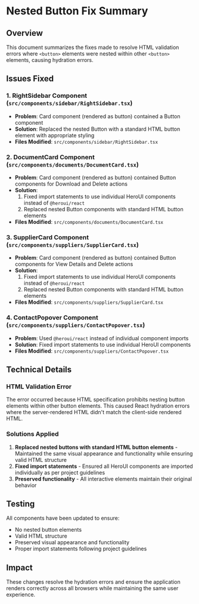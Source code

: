 # Nested Button Fix Summary

## Overview
This document summarizes the fixes made to resolve HTML validation errors where `<button>` elements were nested within other `<button>` elements, causing hydration errors.

## Issues Fixed

### 1. RightSidebar Component (`src/components/sidebar/RightSidebar.tsx`)
- **Problem**: Card component (rendered as button) contained a Button component
- **Solution**: Replaced the nested Button with a standard HTML button element with appropriate styling
- **Files Modified**: `src/components/sidebar/RightSidebar.tsx`

### 2. DocumentCard Component (`src/components/documents/DocumentCard.tsx`)
- **Problem**: Card component (rendered as button) contained Button components for Download and Delete actions
- **Solution**: 
  1. Fixed import statements to use individual HeroUI components instead of `@heroui/react`
  2. Replaced nested Button components with standard HTML button elements
- **Files Modified**: `src/components/documents/DocumentCard.tsx`

### 3. SupplierCard Component (`src/components/suppliers/SupplierCard.tsx`)
- **Problem**: Card component (rendered as button) contained Button components for View Details and Delete actions
- **Solution**: 
  1. Fixed import statements to use individual HeroUI components instead of `@heroui/react`
  2. Replaced nested Button components with standard HTML button elements
- **Files Modified**: `src/components/suppliers/SupplierCard.tsx`

### 4. ContactPopover Component (`src/components/suppliers/ContactPopover.tsx`)
- **Problem**: Used `@heroui/react` instead of individual component imports
- **Solution**: Fixed import statements to use individual HeroUI components
- **Files Modified**: `src/components/suppliers/ContactPopover.tsx`

## Technical Details

### HTML Validation Error
The error occurred because HTML specification prohibits nesting button elements within other button elements. This caused React hydration errors where the server-rendered HTML didn't match the client-side rendered HTML.

### Solutions Applied
1. **Replaced nested buttons with standard HTML button elements** - Maintained the same visual appearance and functionality while ensuring valid HTML structure
2. **Fixed import statements** - Ensured all HeroUI components are imported individually as per project guidelines
3. **Preserved functionality** - All interactive elements maintain their original behavior

## Testing
All components have been updated to ensure:
- No nested button elements
- Valid HTML structure
- Preserved visual appearance and functionality
- Proper import statements following project guidelines

## Impact
These changes resolve the hydration errors and ensure the application renders correctly across all browsers while maintaining the same user experience.